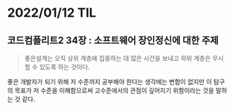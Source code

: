 # 2022/01/12 TIL

## 코드컴플리트2 34장 : 소프트웨어 장인정신에 대한 주제

> 좋은설계는 오직 상위 계층에 집중하는 데 많은 시간을 보내고 하위 계층은 무시할 수 있도록 하는 것이다.

좋은 개발자가 되기 위해 저 수준까지 공부해야 한다는 생각에는 변함이 없지만 이 탐구의 목표가 저 수준을 이해함으로써 고수준에서의 관점이 깊어지기 위함이라는 것을 말하는 것 같다.
